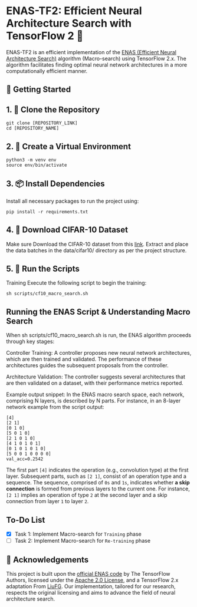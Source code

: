 # ENAS-TF2: Efficient Neural Architecture Search with TensorFlow 2 🚀

ENAS-TF2 is an efficient implementation of the [ENAS (Efficient Neural Architecture Search)](https://arxiv.org/abs/1802.03268) algorithm (Macro-search) using TensorFlow 2.x. The algorithm facilitates finding optimal neural network architectures in a more computationally efficient manner.

## 🚀 Getting Started
## 1. 🔄 Clone the Repository
```
git clone [REPOSITORY_LINK]
cd [REPOSITORY_NAME]
```
## 2. 🐍 Create a Virtual Environment
```
python3 -m venv env
source env/bin/activate 
```

## 3. 📦 Install Dependencies
Install all necessary packages to run the project using:
```
pip install -r requirements.txt
```

## 4. 📂 Download CIFAR-10 Dataset
Make sure Download the CIFAR-10 dataset from this [link](https://www.cs.toronto.edu/~kriz/cifar.html). Extract and place the data batches in the data/cifar10/ directory as per the project structure.

## 5. 🚄 Run the Scripts
Training
Execute the following script to begin the training:
```
sh scripts/cf10_macro_search.sh
```

## Running the ENAS Script & Understanding Macro Search
When sh scripts/cf10_macro_search.sh is run, the ENAS algorithm proceeds through key stages:

Controller Training: A controller proposes new neural network architectures, which are then trained and validated. The performance of these architectures guides the subsequent proposals from the controller.

Architecture Validation: The controller suggests several architectures that are then validated on a dataset, with their performance metrics reported.

Example output snippet:
In the ENAS macro search space, each network, comprising 
N layers, is described by N parts. For instance, in an 8-layer network example from the script output:

```
[4]
[2 1]
[0 1 0]
[5 0 1 0]
[2 1 0 1 0]
[4 1 0 1 0 1]
[0 1 0 1 0 1 0]
[5 0 0 1 0 0 0 0]
val_acc=0.2542
```
The first part `[4]` indicates the operation (e.g., convolution type) at the first layer.
Subsequent parts, such as `[2 1]`, consist of an operation type and a sequence. The sequence, comprised of `0s` and `1s`, indicates whether **a skip connection** is formed from previous layers to the current one. For instance, `[2 1]` implies an operation of type `2` at the second layer and a skip connection from layer `1` to layer `2`.


## To-Do List

- [x] Task 1: Implement Macro-search for `Training` phase
- [ ] Task 2: Implement Macro-search for `Re-training` phase

## 🙏 Acknowledgements

This project is built upon the [official ENAS code](https://github.com/melodyguan/enas) by The TensorFlow Authors, licensed under the [Apache 2.0 License](http://www.apache.org/licenses/LICENSE-2.0), and a TensorFlow 2.x adaptation From [LiuFG](https://github.com/LiuFG/enas-tf2/tree/master). Our implementation, tailored for our research, respects the original licensing and aims to advance the field of neural architecture search.
